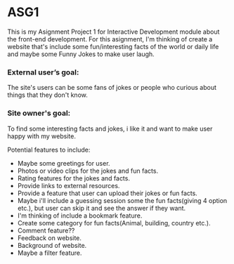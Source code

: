 # ASG1
This is my Asignment Project 1 for Interactive Development module about the front-end development.
For this asignment, I'm thinking of create a website that's include some fun/interesting facts of the world or daily life and maybe some Funny Jokes to make user laugh.

### External user’s goal:

The site's users can be some fans of jokes or people who curious about things that they don't know.

### Site owner's goal:

To find some interesting facts and jokes, i like it and want to make user happy with my website.

Potential features to include:
* Maybe some greetings for user.
* Photos or video clips for the jokes and fun facts.
* Rating features for the jokes and facts.
* Provide links to external resources.
* Provide a feature that user can upload their jokes or fun facts.
* Maybe i'll include a guessing session some the fun facts(giving 4 option etc.), but user can skip it and see the answer if they want.
* I'm thinking of include a bookmark feature.
* Create some category for fun facts(Animal, building, country etc.).
* Comment feature??
* Feedback on website.
* Background of website.
* Maybe a filter feature.
